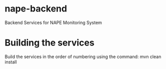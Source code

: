 # nape-backend
Backend Services for NAPE Monitoring System
# Building the services
Build the services in the order of numbering using the command: mvn clean install
